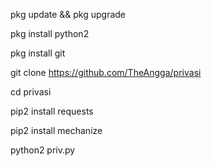 pkg update && pkg upgrade

pkg install python2

pkg install git

git clone https://github.com/TheAngga/privasi

cd privasi

pip2 install requests

pip2 install mechanize

python2 priv.py

